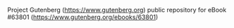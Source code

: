 Project Gutenberg (https://www.gutenberg.org) public repository for eBook #63801 (https://www.gutenberg.org/ebooks/63801)
